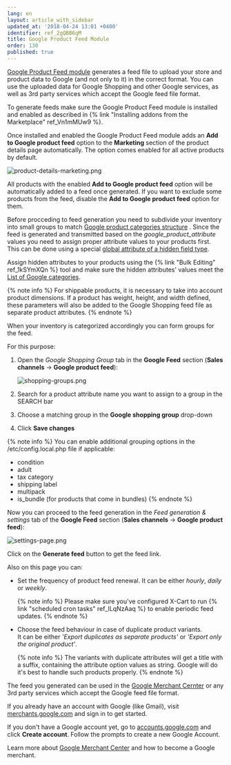 ```yaml
---
lang: en
layout: article_with_sidebar
updated_at: '2018-04-24 13:01 +0400'
identifier: ref_2gQBB6qM
title: Google Product Feed Module
order: 130
published: true
---
```

[Google Product Feed module](https://market.x-cart.com/addons/google-product-feed.html "Google Product Feed Module") generates a feed file to upload your store and product data to Google (and not only to it) in the correct format. You can use the uploaded data for Google Shopping and other Google services, as well as 3rd party services which accept the Google feed file format.

To generate feeds make sure the Google Product Feed module is installed and enabled as described in {% link "Installing addons from the Marketplace" ref_Vn1mMUw9 %}.

Once installed and enabled the Google Product Feed module adds an **Add to Google product feed** option to the **Marketing** section of the product details page automatically. The option comes enabled for all active products by default. 

![product-details-marketing.png]({{site.baseurl}}/attachments/ref_2gQBB6qM/product-details-marketing.png)

All products with the enabled **Add to Google product feed** option will be automatically added to a feed once generated. If you want to exclude some products from the feed, disable the **Add to Google product feed** option for them.

Before procceding to feed generation you need to subdivide your inventory into small groups to match [Google product categories structure](https://support.google.com/merchants/answer/6324436?hl=en "Google Product Feed Module") . Since the feed is generated and transmitted based on the _google_product_attribute_ values you need to assign proper attribute values to your products first. This can be done using a special [global attribute of a hidden field type](https://kb.x-cart.com/product_classes_and_attributes/managing_attribute_values.html#hidden-field). 

Assign hidden attributes to your products using the {% link "Bulk Editing" ref_1kSYmXQn %} tool and make sure the hidden attributes' values meet the [List of Google categories](https://www.google.com/basepages/producttype/taxonomy-with-ids.en-US.txt "Google Product Feed Module"). 

{% note info %}
For shippable products, it is necessary to take into account product dimensions. If a product has weight, height, and width defined, these parameters will also be added to the Google Shopping feed file as separate product attributes.
{% endnote %}

When your inventory is categorized accordingly you can form groups for the feed. 

For this purpose:

1. Open the _Google Shopping Group_ tab in the **Google Feed** section (**Sales channels** -> **Google product feed**):

   ![shopping-groups.png]({{site.baseurl}}/attachments/ref_2gQBB6qM/shopping-groups.png)

2. Search for a product attribute name you want to assign to a group in the SEARCH bar
3. Choose a matching group in the **Google shopping group** drop-down
4. Click **Save changes**

{% note info %}
You can enable additional grouping options in the /etc/config.local.php file if applicable:
  * condition 
  * adult
  * tax category 
  * shipping label
  * multipack
  * is_bundle (for products that come in bundles)
{% endnote %}

Now you can proceed to the feed generation in the _Feed generation & settings_ tab of the **Google Feed** section (**Sales channels** -> **Google product feed**):

![settings-page.png]({{site.baseurl}}/attachments/ref_2gQBB6qM/settings-page.png)

Click on the **Generate feed** button to get the feed link.

Also on this page you can:

* Set the frequency of product feed renewal. 
  It can be either _hourly_, _daily_ or _weekly_.
  
  {% note  info %}
  Please make sure you've configured X-Cart to run {% link "scheduled cron tasks" ref_lLqNzAaq %} to enable periodic feed updates.
  {% endnote %}

* Choose the feed behaviour in case of duplicate product variants.  
  It can be either _'Export duplicates as separate products'_ or _'Export only the original product'_.
  
  {% note  info %}
  The variants with duplicate attributes will get a title with a suffix, containing the attribute option values as string. Google will do it's best to handle such products properly.
  {% endnote %}


The feed you generated can be used in the [Google Merchant Cernter](https://support.google.com/merchants/answer/188493?hl=en&ref_topic=3163841 "Google Product Feed Module") or any 3rd party services which accept the Google feed file format.

If you already have an account with Google (like Gmail), visit [merchants.google.com](https://merchants.google.com/ "Google Product Feed Module") and sign in to get started.

If you don't have a Google account yet, go to [accounts.google.com](https://accounts.google.com/ "Google Product Feed Module") and click **Create account**. Follow the prompts to create a new Google Account.

Learn more about [Google Merchant Center](https://support.google.com/merchants/answer/188495?hl=en&ref_topic=3163841 "Google Product Feed Module") and how to become a Google merchant.

